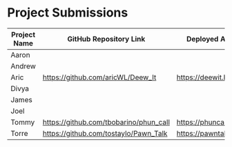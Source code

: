 # Project Submissions

| Project Name | GitHub Repository Link | Deployed Application Link |
|--------------|------------------------|---------------------------|
| Aaron        |                        |                           |
| Andrew       |                        |                           |
| Aric         | https://github.com/aricWL/Deew_It | https://deewit.herokuapp.com |
| Divya        |                        |                           |
| James        |                        |                           |
| Joel         |                        |                           |
| Tommy        | https://github.com/tbobarino/phun_call |  https://phuncall.herokuapp.com |
| Torre        |https://github.com/tostaylo/Pawn_Talk | https://pawntalk.herokuapp.com/ |
